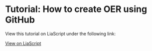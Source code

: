 # Tutorial: How to create OER using GitHub

View this tutorial on LiaScript under the following link:

[View on LiaScript](https://liascript.github.io/course/?https://raw.githubusercontent.com/TIBHannover/oer-github-tutorial/add-more-advanced-information/tutorial.md)
